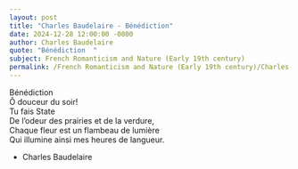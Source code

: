 ```yaml
---
layout: post
title: "Charles Baudelaire - Bénédiction"
date: 2024-12-28 12:00:00 -0000
author: Charles Baudelaire
quote: "Bénédiction  "
subject: French Romanticism and Nature (Early 19th century)
permalink: /French Romanticism and Nature (Early 19th century)/Charles Baudelaire/Charles Baudelaire - Bénédiction
---
```


Bénédiction  
Ô douceur du soir!  
Tu fais State  
De l’odeur des prairies et de la verdure,  
Chaque fleur est un flambeau de lumière  
Qui illumine ainsi mes heures de langueur.

- Charles Baudelaire
